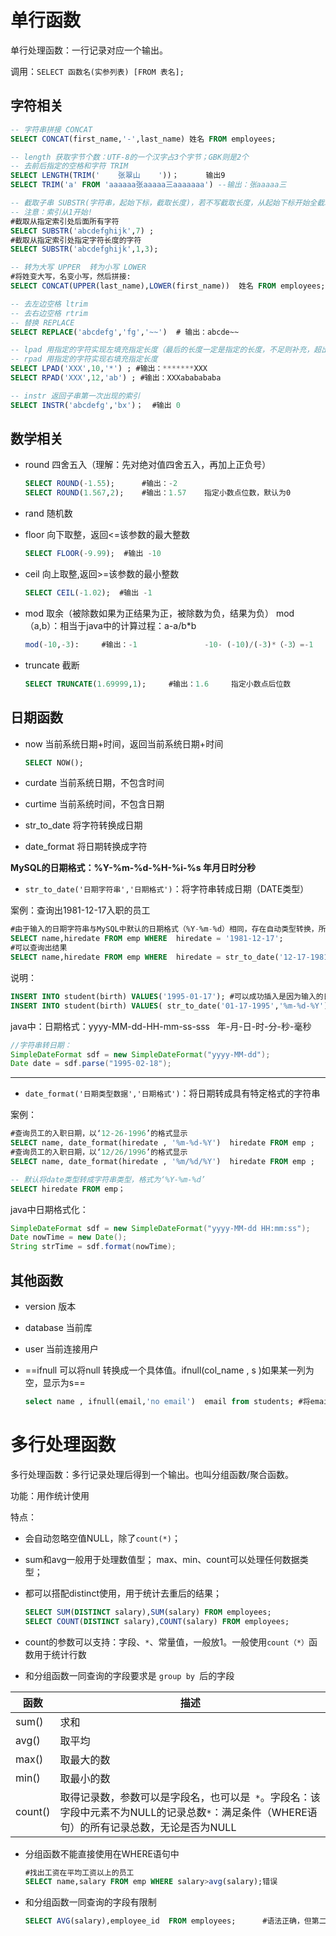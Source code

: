 # 单行函数

单行处理函数：一行记录对应一个输出。 

调用：`SELECT 函数名(实参列表) [FROM 表名];`



## 字符相关

```sql
-- 字符串拼接 CONCAT
SELECT CONCAT(first_name,'-',last_name) 姓名 FROM employees;

-- length 获取字节个数：UTF-8的一个汉字占3个字节；GBK则是2个
-- 去前后指定的空格和字符 TRIM
SELECT LENGTH(TRIM('    张翠山    '))；      输出9
SELECT TRIM('a' FROM 'aaaaaa张aaaaa三aaaaaaa') --输出：张aaaaa三

-- 截取子串 SUBSTR(字符串，起始下标，截取长度)，若不写截取长度，从起始下标开始全截取
-- 注意：索引从1开始!
#截取从指定索引处后面所有字符
SELECT SUBSTR('abcdefghijk',7) ;
#截取从指定索引处指定字符长度的字符
SELECT SUBSTR('abcdefghijk',1,3);
```

```sql
-- 转为大写 UPPER  转为小写 LOWER
#将姓变大写，名变小写，然后拼接:
SELECT CONCAT(UPPER(last_name),LOWER(first_name))  姓名 FROM employees;
```

```sql
-- 去左边空格 ltrim
-- 去右边空格 rtrim
-- 替换 REPLACE
SELECT REPLACE('abcdefg','fg','~~')  # 输出：abcde~~

-- lpad 用指定的字符实现左填充指定长度（最后的长度一定是指定的长度，不足则补充，超出则从左开始删除直到长度达到）
-- rpad 用指定的字符实现右填充指定长度 
SELECT LPAD('XXX',10,'*') ;	#输出：*******XXX
SELECT RPAD('XXX',12,'ab') ; #输出：XXXababababa

-- instr 返回子串第一次出现的索引
SELECT INSTR('abcdefg','bx')；  #输出 0
```



## 数学相关

- round 四舍五入（理解：先对绝对值四舍五入，再加上正负号） 

  ```sql
  SELECT ROUND(-1.55);      #输出：-2
  SELECT ROUND(1.567,2);    #输出：1.57    指定小数点位数，默认为0
  ```

- rand 随机数

- floor 向下取整，返回<=该参数的最大整数 

  ```sql
  SELECT FLOOR(-9.99);  #输出 -10
  ```

- ceil 向上取整,返回>=该参数的最小整数 

  ```sql
  SELECT CEIL(-1.02);  #输出 -1
  ```

- mod 取余（被除数如果为正结果为正，被除数为负，结果为负）   mod（a,b）：相当于java中的计算过程：a-a/b*b 

  ```sql
  mod(-10,-3):     #输出：-1               -10- (-10)/(-3)*（-3）=-1
  ```

- truncate 截断 

  ```sql
  SELECT TRUNCATE(1.69999,1);     #输出：1.6     指定小数点后位数
  ```



## 日期函数 

- now 当前系统日期+时间，返回当前系统日期+时间 

  ```sql
  SELECT NOW();
  ```

- curdate 当前系统日期，不包含时间

- curtime 当前系统时间，不包含日期

- str_to_date 将字符转换成日期

- date_format 将日期转换成字符

**MySQL的日期格式：%Y-%m-%d-%H-%i-%s  年月日时分秒**



- `str_to_date('日期字符串','日期格式')`：将字符串转成日期（DATE类型） 

案例：查询出1981-12-17入职的员工 

```sql
#由于输入的日期字符串与MySQL中默认的日期格式（%Y-%m-%d）相同，存在自动类型转换，所以可以查询出结果。
SELECT name,hiredate FROM emp WHERE  hiredate = '1981-12-17';     
#可以查询出结果
SELECT name,hiredate FROM emp WHERE  hiredate = str_to_date('12-17-1981', '%m-%d-%Y');   
```

说明：

```sql
INSERT INTO student(birth) VALUES('1995-01-17'); #可以成功插入是因为输入的日期字符串与MySQL中默认的日期格式（%Y-%m-%d）相同，存在自动类型转换
INSERT INTO student(birth) VALUES( str_to_date('01-17-1995','%m-%d-%Y') );
```

java中：日期格式：yyyy-MM-dd-HH-mm-ss-sss   年-月-日-时-分-秒-毫秒 

```java
//字符串转日期：
SimpleDateFormat sdf = new SimpleDateFormat("yyyy-MM-dd");
Date date = sdf.parse("1995-02-18");
```



---

- `date_format('日期类型数据','日期格式')`：将日期转成具有特定格式的字符串

案例：

```sql
#查询员工的入职日期，以‘12-26-1996’的格式显示 
SELECT name, date_format(hiredate , '%m-%d-%Y')  hiredate FROM emp ;
#查询员工的入职日期，以‘12/26/1996’的格式显示
SELECT name, date_format(hiredate , '%m/%d/%Y')  hiredate FROM emp ;
```

```sql
-- 默认将date类型转成字符串类型，格式为‘%Y-%m-%d’ 
SELECT hiredate FROM emp； 
```

java中日期格式化： 

```java
SimpleDateFormat sdf = new SimpleDateFormat("yyyy-MM-dd HH:mm:ss");
Date nowTime = new Date();
String strTime = sdf.format(nowTime);
```



## 其他函数

- version 版本

- database 当前库

- user 当前连接用户

- ==ifnull 可以将null 转换成一个具体值。ifnull(col_name , s )如果某一列为空，显示为s==

  ```sql
  select name , ifnull(email,'no email')  email from students; #将email为空的显示为 no email
  
  ```



# 多行处理函数

多行处理函数：多行记录处理后得到一个输出。也叫分组函数/聚合函数。

功能：用作统计使用 

特点：

- 会自动忽略空值NULL，除了`count(*)`；

- sum和avg一般用于处理数值型； max、min、count可以处理任何数据类型；

- 都可以搭配distinct使用，用于统计去重后的结果； 

  ```sql
  SELECT SUM(DISTINCT salary),SUM(salary) FROM employees;
  SELECT COUNT(DISTINCT salary),COUNT(salary) FROM employees;
  
  ```

- count的参数可以支持：字段、`*`、常量值，一般放1。一般使用`count（*）`函数用于统计行数

- 和分组函数一同查询的字段要求是 `group by `后的字段 

| 函数    | 描述                                                         |
| ------- | ------------------------------------------------------------ |
| sum()   | 求和                                                         |
| avg()   | 取平均                                                       |
| max()   | 取最大的数                                                   |
| min()   | 取最小的数                                                   |
| count() | 取得记录数，参数可以是字段名，也可以是` *`。字段名：该字段中元素不为NULL的记录总数`*`：满足条件（WHERE语句）的所有记录总数，无论是否为NULL |

- 分组函数不能直接使用在WHERE语句中 

  ```sql
  #找出工资在平均工资以上的员工
  SELECT name,salary FROM emp WHERE salary>avg(salary);错误
  
  ```

- 和分组函数一同查询的字段有限制 

  ```sql
  SELECT AVG(salary),employee_id  FROM employees;      #语法正确，但第二个字段查询没有意义了。分组函数得到的是一行结果，而第二个字段查询需要得到的是多行结果
  
  ```
